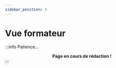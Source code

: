 ```yaml
---
sidebar_position: 3
---
```


# Vue formateur

:::info Patience...
**<center>Page en cours de rédaction !</center>**
:::
